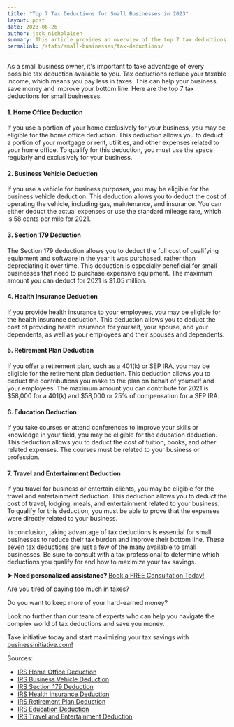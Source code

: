 ```yaml
---
title: "Top 7 Tax Deductions for Small Businesses in 2023"
layout: post
date: 2023-06-26
author: jack_nicholaisen
summary: This article provides an overview of the top 7 tax deductions available to small businesses. By taking advantage of these deductions, entrepreneurs can reduce their taxable income and save money on taxes. Reading this article will help entrepreneurs understand which deductions they qualify for and how to maximize their tax savings.
permalink: /stats/small-businesses/tax-deductions/
---
```


As a small business owner, it's important to take advantage of every possible tax deduction available to you. Tax deductions reduce your taxable income, which means you pay less in taxes. This can help your business save money and improve your bottom line. Here are the top 7 tax deductions for small businesses.

#### 1.  Home Office Deduction
If you use a portion of your home exclusively for your business, you may be eligible for the home office deduction. This deduction allows you to deduct a portion of your mortgage or rent, utilities, and other expenses related to your home office. To qualify for this deduction, you must use the space regularly and exclusively for your business.

#### 2.  Business Vehicle Deduction
If you use a vehicle for business purposes, you may be eligible for the business vehicle deduction. This deduction allows you to deduct the cost of operating the vehicle, including gas, maintenance, and insurance. You can either deduct the actual expenses or use the standard mileage rate, which is 58 cents per mile for 2021.

#### 3.  Section 179 Deduction
The Section 179 deduction allows you to deduct the full cost of qualifying equipment and software in the year it was purchased, rather than depreciating it over time. This deduction is especially beneficial for small businesses that need to purchase expensive equipment. The maximum amount you can deduct for 2021 is \$1.05 million.

#### 4.  Health Insurance Deduction
If you provide health insurance to your employees, you may be eligible for the health insurance deduction. This deduction allows you to deduct the cost of providing health insurance for yourself, your spouse, and your dependents, as well as your employees and their spouses and dependents.

#### 5.  Retirement Plan Deduction
If you offer a retirement plan, such as a 401(k) or SEP IRA, you may be eligible for the retirement plan deduction. This deduction allows you to deduct the contributions you make to the plan on behalf of yourself and your employees. The maximum amount you can contribute for 2021 is \$58,000 for a 401(k) and \$58,000 or 25% of compensation for a SEP IRA.

#### 6.  Education Deduction
If you take courses or attend conferences to improve your skills or knowledge in your field, you may be eligible for the education deduction. This deduction allows you to deduct the cost of tuition, books, and other related expenses. The courses must be related to your business or profession.

#### 7.  Travel and Entertainment Deduction
If you travel for business or entertain clients, you may be eligible for the travel and entertainment deduction. This deduction allows you to deduct the cost of travel, lodging, meals, and entertainment related to your business. To qualify for this deduction, you must be able to prove that the expenses were directly related to your business.

In conclusion, taking advantage of tax deductions is essential for small businesses to reduce their tax burden and improve their bottom line. These seven tax deductions are just a few of the many available to small businesses. Be sure to consult with a tax professional to determine which deductions you qualify for and how to maximize your tax savings.

<p><b>➤ Need personalized assistance? </b> <a href="https://calendly.com/businessinitiative/30-minute-consultation-call"> Book a FREE Consultation Today!</a></p>

Are you tired of paying too much in taxes? 

Do you want to keep more of your hard-earned money?

Look no further than our team of experts who can help you navigate the complex world of tax deductions and save you money.

Take initiative today and start maximizing your tax savings with [businessinitiative.com!](https://www.businessinitiative.org/)

Sources:

-   [IRS Home Office Deduction](https://www.irs.gov/businesses/small-businesses-self-employed/home-office-deduction)
-   [IRS Business Vehicle Deduction](https://www.irs.gov/taxtopics/tc510)
-   [IRS Section 179 Deduction](https://www.irs.gov/publications/p946)
-   [IRS Health Insurance Deduction](https://www.irs.gov/publications/p502)
-   [IRS Retirement Plan Deduction](https://www.irs.gov/retirement-plans/ira-deduction-limits)
-   [IRS Education Deduction](https://www.irs.gov/publications/p970)
-   [IRS Travel and Entertainment Deduction](https://www.irs.gov/pub/irs-regs/travel_entertainment_faq_v1.pdf)